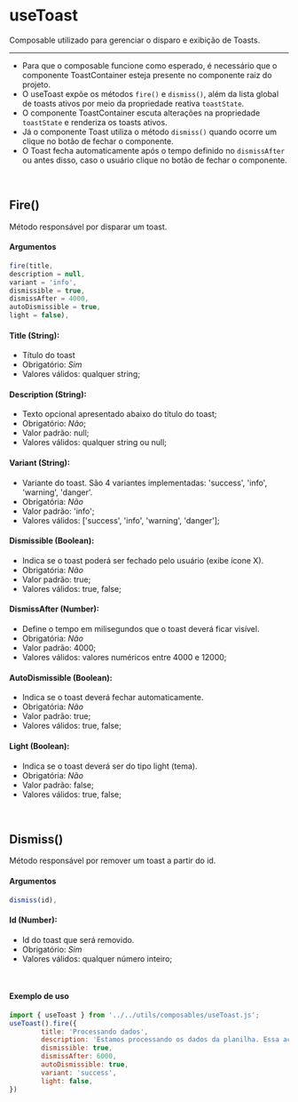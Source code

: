 # useToast

Composable utilizado para gerenciar o disparo e exibição de Toasts.

<hr>

- Para que o composable funcione como esperado, é necessário que o componente ToastContainer esteja presente no componente raiz do projeto.
- O useToast expõe os métodos `fire()` e `dismiss()`, além da lista global de toasts ativos por meio da propriedade reativa `toastState`.
- O componente ToastContainer escuta alterações na propriedade `toastState` e renderiza os toasts ativos.
- Já o componente Toast utiliza o método `dismiss()` quando ocorre um clique no botão de fechar o componente.
- O Toast fecha automaticamente após o tempo definido no `dismissAfter` ou antes disso, caso o usuário clique no botão de fechar o componente.

<br>

## Fire()
Método responsável por disparar um toast.
#### Argumentos

```js
fire(title,
description = null,
variant = 'info',
dismissible = true,
dismissAfter = 4000,
autoDismissible = true,
light = false),
```


#### Title **(String):**
- Título do toast
- Obrigatório: *Sim*
- Valores válidos: qualquer string;

#### Description **(String):**
- Texto opcional apresentado abaixo do título do toast;
- Obrigatório: *Não*;
- Valor padrão: null;
- Valores válidos: qualquer string ou null;

#### Variant **(String):**
- Variante do toast. São 4 variantes implementadas: 'success', 'info', 'warning', 'danger'.
- Obrigatória: *Não*
- Valor padrão: 'info';
- Valores válidos: ['success', 'info', 'warning', 'danger'];

#### Dismissible **(Boolean):**
- Indica se o toast poderá ser fechado pelo usuário (exibe ícone X).
- Obrigatória: *Não*
- Valor padrão: true;
- Valores válidos: true, false;

#### DismissAfter **(Number):**
- Define o tempo em milisegundos que o toast deverá ficar visível.
- Obrigatória: *Não*
- Valor padrão: 4000;
- Valores válidos: valores numéricos entre 4000 e 12000;

#### AutoDismissible **(Boolean):**
- Indica se o toast deverá fechar automaticamente.
- Obrigatória: *Não*
- Valor padrão: true;
- Valores válidos: true, false;

#### Light **(Boolean):**
- Indica se o toast deverá ser do tipo light (tema).
- Obrigatória: *Não*
- Valor padrão: false;
- Valores válidos: true, false;

<br>

## Dismiss()
Método responsável por remover um toast a partir do id.
#### Argumentos

```js
dismiss(id),
```

#### Id **(Number):**
- Id do toast que será removido.
- Obrigatório: *Sim*
- Valores válidos: qualquer número inteiro;

<br>

#### Exemplo de uso
```js
import { useToast } from '../../utils/composables/useToast.js';
useToast().fire({
		title: 'Processando dados',
		description: 'Estamos processando os dados da planilha. Essa ação pode levar alguns minutos.',
		dismissible: true,
		dismissAfter: 6000,
		autoDismissible: true,
		variant: 'success',
		light: false,
})
```